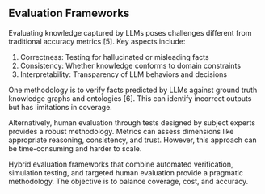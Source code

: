 ## Evaluation Frameworks
Evaluating knowledge captured by LLMs poses challenges different from traditional accuracy metrics [5]. Key aspects include:
1. Correctness: Testing for hallucinated or misleading facts
2. Consistency: Whether knowledge conforms to domain constraints
3. Interpretability: Transparency of LLM behaviors and decisions

One methodology is to verify facts predicted by LLMs against ground truth knowledge graphs and ontologies [6]. This can identify incorrect outputs but has limitations in coverage.

Alternatively, human evaluation through tests designed by subject experts provides a robust methodology. Metrics can assess dimensions like appropriate reasoning, consistency, and trust. However, this approach can be time-consuming and harder to scale.

Hybrid evaluation frameworks that combine automated verification, simulation testing, and targeted human evaluation provide a pragmatic methodology. The objective is to balance coverage, cost, and accuracy.
